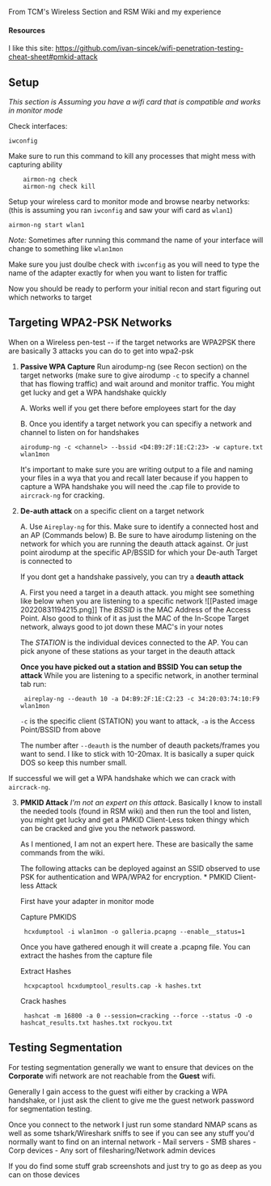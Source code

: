 From TCM's Wireless Section and RSM Wiki and my experience

#### Resources
I like this site: https://github.com/ivan-sincek/wifi-penetration-testing-cheat-sheet#pmkid-attack



## Setup
*This section is Assuming you have a wifi card that is compatible and works in monitor mode*

Check interfaces:

	iwconfig

Make sure to run this command to kill any processes that might mess with capturing ability 

		airmon-ng check
		airmon-ng check kill


Setup your wireless card to monitor mode and browse nearby networks: (this is assuming you ran `iwconfig` and saw your wifi card as `wlan1`)

	airmon-ng start wlan1

*Note:* Sometimes after running this command the name of your interface will change to something like `wlan1mon`

Make sure you just doulbe check with `iwconfig` as you will need to type the name of the adapter exactly for when you want to listen for traffic

Now you should be ready to perform your initial recon and start figuring out which networks to target


## Targeting WPA2-PSK Networks
When on a Wireless pen-test -- if the target networks are WPA2PSK there are basically 3 attacks you can do to get into wpa2-psk

1. **Passive WPA Capture** 
	Run airodump-ng (see Recon section) on the target networks (make sure to give airodump `-c` to specify a channel that has flowing traffic) and wait around and monitor traffic. You might get lucky and get a WPA handshake quickly
	
	A. Works well if you get there before employees start for the day

	 B. Once you identify a target network you can specifiy a network and channel to listen on for handshakes

	`airodump-ng -c <channel> --bssid <D4:B9:2F:1E:C2:23> -w capture.txt wlan1mon`
  
	It's important to make sure you are writing output to a file and naming your files in a wya that you and recall later because if you happen to capture a WPA handshake you will need the .cap file to provide to `aircrack-ng` for cracking.


2. **De-auth attack** on a specific client on a target network
	
	A. Use `Aireplay-ng` for this. Make sure to identify a connected host and an AP (Commands below)
	B. Be sure to have airodump listening on the network for which you are running the deauth attack against. Or just point airodump at the specific AP/BSSID for which your De-auth Target is connected to 

	If you dont get a handshake passively, you can try a **deauth attack**

	A. First you need a target in a deauth attack. you might see something like below when you are listening to a specific network
		![[Pasted image 20220831194215.png]]
	The *BSSID* is the MAC Address of the Access Point. Also good to think of it as just the MAC of the In-Scope Target network, always good to jot down these MAC's in your notes

	The *STATION* is the individual devices connected to the AP. You can pick anyone of these stations as your target in the deauth attack
	
	**Once you have picked out a station and BSSID You can setup the attack**
	While you are listening to a specific network, in another terminal tab run:

		aireplay-ng --deauth 10 -a D4:B9:2F:1E:C2:23 -c 34:20:03:74:10:F9 wlan1mon 

	`-c` is the specific client (STATION) you want to attack, `-a` is the Access Point/BSSID from above

	The number after `--deauth` is the number of deauth packets/frames you want to send. I like to stick with 10-20max. It is basically a super quick DOS so keep this number small. 

If successful we will get a WPA handshake which we can crack with `aircrack-ng`.

3. **PMKID Attack** 
	*I'm not an expert on this attack*. Basically I know to install the needed tools (found in RSM wiki) and then run the tool and listen, you might get lucky and get a PMKID Client-Less token thingy which can be cracked and give you the network password.

	As I mentioned, I am not an expert here. These are basically the same commands from the wiki.

	The following attacks can be deployed against an SSID observed to use PSK for authentication and WPA/WPA2 for encryption. * PMKID Client-less Attack

	First have your adapter in monitor mode

	Capture PMKIDS

		hcxdumptool -i wlan1mon -o galleria.pcapng --enable__status=1

	Once you have gathered enough it will create a .pcapng file. You can extract the hashes from the capture file

	Extract Hashes

		hcxpcaptool hcxdumptool_results.cap -k hashes.txt

	Crack hashes

		hashcat -m 16800 -a 0 --session=cracking --force --status -O -o hashcat_results.txt hashes.txt rockyou.txt

## Testing Segmentation

For testing segmentation generally we want to ensure that devices on the **Corporate** wifi network are not reachable from the **Guest** wifi.

Generally I gain access to the guest wifi either by cracking a WPA handshake, or I just ask the client to give me the guest network password for segmentation testing.

Once you connect to the network I just run some standard NMAP scans as well as some tshark/Wireshark sniffs to see if you can see any stuff you'd normally want to find on an internal network
	- Mail servers
	- SMB shares
	- Corp devices
	- Any sort of filesharing/Network admin devices

If you do find some stuff grab screenshots and just try to go as deep as you can on those devices

